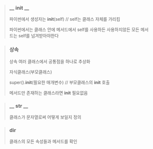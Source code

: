 > ### __ __init__ __
>
> 파이썬에서 생성자는 __init__(self) // self는 클래스 자체를 가리킴
> 
> 파이썬에서는 클래스 안에 메서드에서 self를 사용하든 사용하지않든 모든 메서드는 self를 넘겨받아야한다

> ### 상속
>
> 상속 여러 클래스에서 공통점을 하나로 추상화
>
> 자식클래스(부모클래스)
> 
> super().__init__(필요한 매개변수) // 부모클래스의 __init__ 호출
> 
> 메서드만 존재하는 클래스라면 __init__ 필요없음

> ### __ __str__ __
>
>  클래스가 문자열로써 어떻게 보일지 정의

> ### dir
>
> 클래스의 모든 속성들과 메서드를 확인

